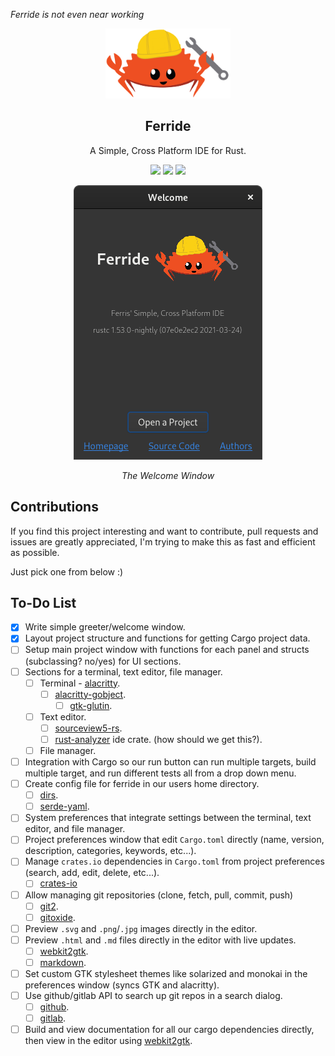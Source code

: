 *Ferride is not even near working*


<p align="center"><img width="200" src="./src/resources/images/ferris_ferride.svg"></img></p>
<h2 align="center">Ferride</h2>
<p align="center">A Simple, Cross Platform IDE for Rust.</p>

<p align="center">
<a href="https://discord.gg/krPcwnu3Yv"><img src="https://img.shields.io/discord/621844549710381068?logo=discord"></a>
<a href="./LICENSE"><img src="https://img.shields.io/badge/license-GPL-blue.svg"></a>
<img src="https://img.shields.io/github/languages/code-size/skylinecc/ferride">
</p>

<p align="center"><img src="./docs/greeter.png"></p>
<p align="center"><i>The Welcome Window</i></p>


## Contributions
If you find this project interesting and want to contribute, pull requests and issues are greatly appreciated, I'm trying to make this as fast and efficient as possible.

Just pick one from below :)

## To-Do List
- [X] Write simple greeter/welcome window.
- [X] Layout project structure and functions for getting Cargo project data.
- [ ] Setup main project window with functions for each panel and structs (subclassing? no/yes) for UI sections.
- [ ] Sections for a terminal, text editor, file manager.
  - [ ] Terminal - [alacritty](https://github.com/alacritty/alacritty).
    - [ ] [alacritty-gobject](https://github.com/grantshandy/alacritty-gobject).
      - [ ] [gtk-glutin](https://github.com/grantshandy/gtk-glutin).
  - [ ] Text editor.
    - [ ] [sourceview5-rs](https://gitlab.gnome.org/World/Rust/sourceview5-rs).
    - [ ] [rust-analyzer](https://github.com/rust-analyzer/rust-analyzer/tree/master/crates/ide) ide crate. (how should we get this?).
  - [ ] File manager.
- [ ] Integration with Cargo so our run button can run multiple targets, build multiple target, and run different tests all from a drop down menu.
- [ ] Create config file for ferride in our users home directory.
  - [ ] [dirs](https://crates.io/crates/dirs).
  - [ ] [serde-yaml](https://crates.io/crates/serde_yaml).
- [ ] System preferences that integrate settings between the terminal, text editor, and file manager.
- [ ] Project preferences window that edit `Cargo.toml` directly (name, version, description, categories, keywords, etc...).
- [ ] Manage `crates.io` dependencies in `Cargo.toml` from project preferences (search, add, edit, delete, etc...).
  - [ ] [crates-io](https://crates.io/crates/crates-io)
- [ ] Allow managing git repositories (clone, fetch, pull, commit, push)
  - [ ] [git2](https://crates.io/crates/git2).
  - [ ] [gitoxide](https://github.com/Byron/gitoxide).
- [ ] Preview `.svg` and `.png`/`.jpg` images directly in the editor.
- [ ] Preview `.html` and `.md` files directly in the editor with live updates.
  - [ ] [webkit2gtk](https://crates.io/crates/webkit2gtk).
  - [ ] [markdown](https://crates.io/crates/markdown).
- [ ] Set custom GTK stylesheet themes like solarized and monokai in the preferences window (syncs GTK and alacritty).
- [ ] Use github/gitlab API to search up git repos in a search dialog.
  - [ ] [github](https://crates.io/crates/github).
  - [ ] [gitlab](https://crates.io/crates/gitlab).
- [ ] Build and view documentation for all our cargo dependencies directly, then view in the editor using [webkit2gtk](https://crates.io/crates/webkit2gtk).
